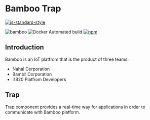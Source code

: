 # Bamboo Trap
[![js-standard-style](https://cdn.rawgit.com/feross/standard/master/badge.svg)](http://standardjs.com)

![bamboo](https://img.shields.io/badge/bambil-bamboo-orange.svg?style=flat-square)
![Docker Automated build](https://img.shields.io/docker/automated/ibamboo/trap.svg?style=flat-square)
[![npm](https://img.shields.io/npm/v/@ibamboo/trap.svg?style=flat-square)](https://www.npmjs.com/package/@ibamboo/trap)


## Introduction
Bamboo is an IoT platfrom that is the product of three teams:

* Nahal Corporation
* Bambil Corporation
* I1820 Platfrom Developers


## Trap
Trap component provides a real-time way for applications in order to communicate with
Bamboo platform.
